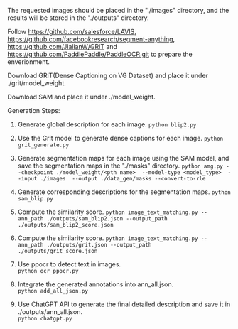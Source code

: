 The requested images should be placed in the "./images" directory, and the results will be stored in the "./outputs" directory.

Follow https://github.com/salesforce/LAVIS, https://github.com/facebookresearch/segment-anything, https://github.com/JialianW/GRiT and https://github.com/PaddlePaddle/PaddleOCR.git to prepare the enverionment.

Download GRiT(Dense Captioning on VG Dataset) and place it under ./grit/model_weight.

Download SAM and place it under ./model_weight.


Generation Steps:
1. Generate global description for each image. 
```python blip2.py```

2. Use the Grit model to generate dense captions for each image.
```python grit_generate.py```

3. Generate segmentation maps for each image using the SAM model, and save the segmentation maps in the "./masks" directory.
```python amg.py --checkpoint ./model_weight/<pth name>  --model-type <model_type>  --input ./images  --output ./data_gen/masks --convert-to-rle```

4. Generate corresponding descriptions for the segmentation maps. 
```python sam_blip.py```

5.  Compute the similarity score.
```python image_text_matching.py --ann_path ./outputs/sam_blip2.json --output_path ./outputs/sam_blip2_score.json```

6. Compute the similarity score.
```python image_text_matching.py --ann_path ./outputs/grit.json --output_path ./outputs/grit_score.json```

7. Use ppocr to detect text in images.   
```python ocr_ppocr.py```

8. Integrate the generated annotations into ann_all.json.  
```python add_all_json.py```  

9. Use ChatGPT API to generate the final detailed description and save it in ./outputs/ann_all.json.   
```python chatgpt.py```       
